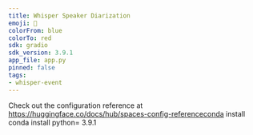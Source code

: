 ```yaml
---
title: Whisper Speaker Diarization
emoji: 🎎
colorFrom: blue
colorTo: red
sdk: gradio
sdk_version: 3.9.1
app_file: app.py
pinned: false
tags:
- whisper-event
---
```


Check out the configuration reference at https://huggingface.co/docs/hub/spaces-config-referenceconda install                  conda install python= 3.9.1


